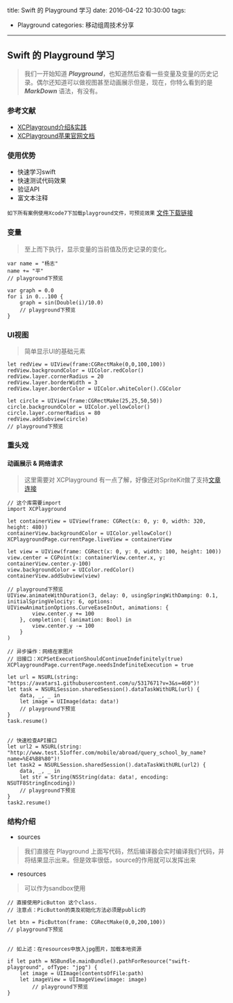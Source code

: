 title: Swift 的 Playground 学习
date: 2016-04-22  10:30:00
tags:
- Playground
categories: 移动组周技术分享

---

## Swift 的 Playground 学习
 
> 我们一开始知道 ***Playground***，也知道然后查看一些变量及变量的历史记录。偶尔还知道可以做视图甚至动画展示但是，现在，你特么看到的是 ***MarkDown*** 语法，有没有。
 
### 参考文献
 - [XCPlayground介绍&实践](http://nshipster.cn/xcplayground/)
 - [XCPlayground苹果官网文档](https://developer.apple.com/library/mac/documentation/Miscellaneous/Reference/XCPlaygroundModuleRef/XCPlayground.html)
 
### 使用优势
 - 快速学习swift
 - 快速测试代码效果
 - 验证API
 - 富文本注释
 
`如下所有案例使用Xcode7下加载playground文件，可预览效果`
[文件下载链接](https://github.com/51offer/51offer.github.com/tree/blog/share_files/xcodeyang52.playground)

### 变量
> 至上而下执行，显示变量的当前值及历史记录的变化。

```
var name = "杨志"
name += "平"
// playground下预览

var graph = 0.0
for i in 0...100 {
    graph = sin(Double(i)/10.0)
    // playground下预览
}

```

### UI视图
> 简单显示UI的基础元素

```
let redView = UIView(frame:CGRectMake(0,0,100,100))
redView.backgroundColor = UIColor.redColor()
redView.layer.cornerRadius = 20
redView.layer.borderWidth = 3
redView.layer.borderColor = UIColor.whiteColor().CGColor

let circle = UIView(frame:CGRectMake(25,25,50,50))
circle.backgroundColor = UIColor.yellowColor()
circle.layer.cornerRadius = 80
redView.addSubview(circle)
// playground下预览
```

### 重头戏
#### 动画展示 & 网络请求
> 这里需要对 XCPlayground 有一点了解，好像还对SpriteKit做了支持[文章连接](http://letvar.com/blog/2014/06/swift-and-playgrounds-learn-to-program-in-a-fun-way-2/)

```
// 这个库需要import
import XCPlayground

let containerView = UIView(frame: CGRect(x: 0, y: 0, width: 320, height: 480))
containerView.backgroundColor = UIColor.yellowColor()
XCPlaygroundPage.currentPage.liveView = containerView

let view = UIView(frame: CGRect(x: 0, y: 0, width: 100, height: 100))
view.center = CGPoint(x: containerView.center.x, y: containerView.center.y-100)
view.backgroundColor = UIColor.redColor()
containerView.addSubview(view)

// playground下预览
UIView.animateWithDuration(3, delay: 0, usingSpringWithDamping: 0.1, initialSpringVelocity: 6, options: UIViewAnimationOptions.CurveEaseInOut, animations: {
        view.center.y += 100
    }, completion:{ (animation: Bool) in
        view.center.y -= 100
    }
)

// 异步操作：网络在家图片
// 旧接口：XCPSetExecutionShouldContinueIndefinitely(true)
XCPlaygroundPage.currentPage.needsIndefiniteExecution = true

let url = NSURL(string: "https://avatars1.githubusercontent.com/u/5317671?v=3&s=460")!
let task = NSURLSession.sharedSession().dataTaskWithURL(url) {
    data, _, _ in
    let image = UIImage(data: data!)
    // playground下预览
}
task.resume()


// 快速检查API接口
let url2 = NSURL(string: "http://www.test.51offer.com/mobile/abroad/query_school_by_name?name=%E4%B8%80")!
let task2 = NSURLSession.sharedSession().dataTaskWithURL(url2) {
    data, _, _ in
    let str = String(NSString(data: data!, encoding: NSUTF8StringEncoding))
    // playground下预览
}
task2.resume()
```

### 结构介绍
- sources
> 我们直接在 Playground 上面写代码，然后编译器会实时编译我们代码，并将结果显示出来。但是效率很低，source的作用就可以发挥出来
 
- resources
> 可以作为sandbox使用

```
// 直接使用PicButton 这个class.
// 注意点：PicButton的类及初始化方法必须是public的

let btn = PicButton(frame: CGRectMake(0,0,200,100))
// playground下预览


// 如上述：在resources中放入jpg图片，加载本地资源

if let path = NSBundle.mainBundle().pathForResource("swift-playground", ofType: "jpg") {
    let image = UIImage(contentsOfFile:path)
    let imageView = UIImageView(image: image)
        // playground下预览
}
```
